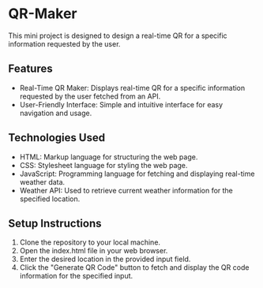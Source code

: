 # QR-Maker

This mini project is designed to design a real-time QR for a specific information requested by the user.

## Features
- Real-Time QR Maker: Displays real-time QR for a specific information requested by the user fetched from an API.
- User-Friendly Interface: Simple and intuitive interface for easy navigation and usage.

## Technologies Used
- HTML: Markup language for structuring the web page.
- CSS: Stylesheet language for styling the web page.
- JavaScript: Programming language for fetching and displaying real-time weather data.
- Weather API: Used to retrieve current weather information for the specified location.

## Setup Instructions
1. Clone the repository to your local machine.
2. Open the index.html file in your web browser.
3. Enter the desired location in the provided input field.
4. Click the "Generate QR Code" button to fetch and display the QR code information for the specified input.

